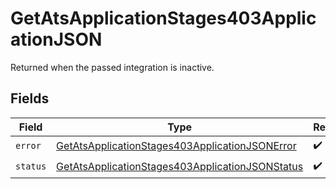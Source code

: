 # GetAtsApplicationStages403ApplicationJSON

Returned when the passed integration is inactive.


## Fields

| Field                                                                                                                         | Type                                                                                                                          | Required                                                                                                                      | Description                                                                                                                   |
| ----------------------------------------------------------------------------------------------------------------------------- | ----------------------------------------------------------------------------------------------------------------------------- | ----------------------------------------------------------------------------------------------------------------------------- | ----------------------------------------------------------------------------------------------------------------------------- |
| `error`                                                                                                                       | [GetAtsApplicationStages403ApplicationJSONError](../../models/operations/getatsapplicationstages403applicationjsonerror.md)   | :heavy_check_mark:                                                                                                            | N/A                                                                                                                           |
| `status`                                                                                                                      | [GetAtsApplicationStages403ApplicationJSONStatus](../../models/operations/getatsapplicationstages403applicationjsonstatus.md) | :heavy_check_mark:                                                                                                            | N/A                                                                                                                           |